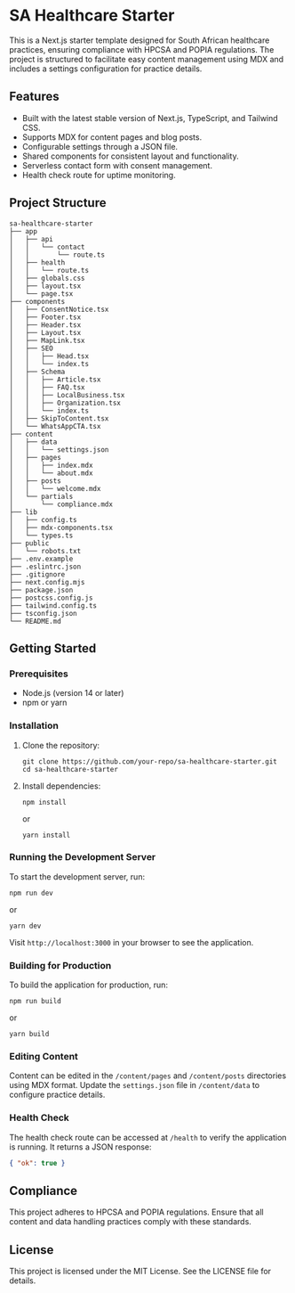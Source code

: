 # SA Healthcare Starter

This is a Next.js starter template designed for South African healthcare practices, ensuring compliance with HPCSA and POPIA regulations. The project is structured to facilitate easy content management using MDX and includes a settings configuration for practice details.

## Features

- Built with the latest stable version of Next.js, TypeScript, and Tailwind CSS.
- Supports MDX for content pages and blog posts.
- Configurable settings through a JSON file.
- Shared components for consistent layout and functionality.
- Serverless contact form with consent management.
- Health check route for uptime monitoring.

## Project Structure

```
sa-healthcare-starter
├── app
│   ├── api
│   │   └── contact
│   │       └── route.ts
│   ├── health
│   │   └── route.ts
│   ├── globals.css
│   ├── layout.tsx
│   └── page.tsx
├── components
│   ├── ConsentNotice.tsx
│   ├── Footer.tsx
│   ├── Header.tsx
│   ├── Layout.tsx
│   ├── MapLink.tsx
│   ├── SEO
│   │   ├── Head.tsx
│   │   └── index.ts
│   ├── Schema
│   │   ├── Article.tsx
│   │   ├── FAQ.tsx
│   │   ├── LocalBusiness.tsx
│   │   ├── Organization.tsx
│   │   └── index.ts
│   ├── SkipToContent.tsx
│   └── WhatsAppCTA.tsx
├── content
│   ├── data
│   │   └── settings.json
│   ├── pages
│   │   ├── index.mdx
│   │   └── about.mdx
│   ├── posts
│   │   └── welcome.mdx
│   └── partials
│       └── compliance.mdx
├── lib
│   ├── config.ts
│   ├── mdx-components.tsx
│   └── types.ts
├── public
│   └── robots.txt
├── .env.example
├── .eslintrc.json
├── .gitignore
├── next.config.mjs
├── package.json
├── postcss.config.js
├── tailwind.config.ts
├── tsconfig.json
└── README.md
```

## Getting Started

### Prerequisites

- Node.js (version 14 or later)
- npm or yarn

### Installation

1. Clone the repository:

   ```
   git clone https://github.com/your-repo/sa-healthcare-starter.git
   cd sa-healthcare-starter
   ```

2. Install dependencies:

   ```
   npm install
   ```

   or

   ```
   yarn install
   ```

### Running the Development Server

To start the development server, run:

```
npm run dev
```

or

```
yarn dev
```

Visit `http://localhost:3000` in your browser to see the application.

### Building for Production

To build the application for production, run:

```
npm run build
```

or

```
yarn build
```

### Editing Content

Content can be edited in the `/content/pages` and `/content/posts` directories using MDX format. Update the `settings.json` file in `/content/data` to configure practice details.

### Health Check

The health check route can be accessed at `/health` to verify the application is running. It returns a JSON response:

```json
{ "ok": true }
```

## Compliance

This project adheres to HPCSA and POPIA regulations. Ensure that all content and data handling practices comply with these standards.

## License

This project is licensed under the MIT License. See the LICENSE file for details.